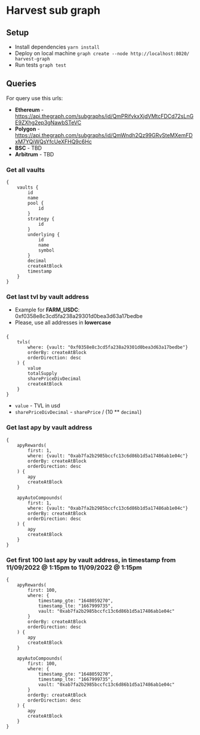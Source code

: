 # Harvest sub graph 


## Setup

- Install dependencies `yarn install` 
- Deploy on local machine `graph create --node http://localhost:8020/ harvest-graph`
- Run tests `graph test`


## Queries

For query use this urls:
- **Ethereum** - <https://api.thegraph.com/subgraphs/id/QmPRifvkxXjdVMtcFDCd72sLnGE9ZXhg2ep3gNawbSTeVC>
- **Polygon** - <https://api.thegraph.com/subgraphs/id/QmWndh2Qz99GRvSteMXemFDxM7YQiWQsYfcUeXFHQ9c6Hc>
- **BSC** - TBD
- **Arbitrum** - TBD


### Get all vaults
    {
        vaults {
            id
            name
            pool {
                id
            }
            strategy {
                id
            }
            underlying {
                id
                name
                symbol
            }
            decimal
            createAtBlock
            timestamp
        }
    }

### Get last tvl by vault address
- Example for **FARM_USDC**: 0xf0358e8c3cd5fa238a29301d0bea3d63a17bedbe
- Please, use all addresses in **lowercase**

###
    {
        tvls(
            where: {vault: "0xf0358e8c3cd5fa238a29301d0bea3d63a17bedbe"}
            orderBy: createAtBlock
            orderDirection: desc
        ) {
            value
            totalSupply
            sharePriceDivDecimal
            createAtBlock
        }
    }


- `value` - TVL in usd
- `sharePriceDivDecimal` - `sharePrice` / (10 ** `decimal`)

### Get last apy by vault address

    {
        apyRewards(
            first: 1,
            where: {vault: "0xab7fa2b2985bccfc13c6d86b1d5a17486ab1e04c"}
            orderBy: createAtBlock
            orderDirection: desc
        ) {
            apy
            createAtBlock
        }

        apyAutoCompounds(
            first: 1,
            where: {vault: "0xab7fa2b2985bccfc13c6d86b1d5a17486ab1e04c"}
            orderBy: createAtBlock
            orderDirection: desc
        ) {
            apy
            createAtBlock
        }
    }

### Get first 100 last apy by vault address, in timestamp from 11/09/2022 @ 1:15pm to 11/09/2022 @ 1:15pm


    {
        apyRewards(
            first: 100,
            where: {
                timestamp_gte: "1648059270",
                timestamp_lte: "1667999735",
                vault: "0xab7fa2b2985bccfc13c6d86b1d5a17486ab1e04c"
            }
            orderBy: createAtBlock
            orderDirection: desc
        ) {
            apy
            createAtBlock
        }

        apyAutoCompounds(
            first: 100,
            where: {
                timestamp_gte: "1648059270",
                timestamp_lte: "1667999735",
                vault: "0xab7fa2b2985bccfc13c6d86b1d5a17486ab1e04c"
            }
            orderBy: createAtBlock
            orderDirection: desc
        ) {
            apy
            createAtBlock
        }
    }
